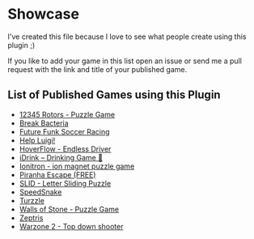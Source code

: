 # Showcase
I've created this file because I love to see what people create using this plugin ;)

If you like to add your game in this list open an issue or send me a pull request with the link and title of your published game.

## List of Published Games using this Plugin

- [12345 Rotors - Puzzle Game](https://play.google.com/store/apps/details?id=com.ross.numbergame12345)
- [Break Bacteria](https://play.google.com/store/apps/details?id=com.turkicgames.breakbacteria)
- [Future Funk Soccer Racing](https://play.google.com/store/apps/details?id=org.godotengine.cargame)
- [Help Luigi!](https://play.google.com/store/apps/details?id=com.bananaonfire.helpluigi)
- [HoverFlow - Endless Driver](https://play.google.com/store/apps/details?id=godot.pizzajuggler.hoverflow)
- [iDrink – Drinking Game 🍻](https://play.google.com/store/apps/details?id=com.garfsapps.umgole)
- [Ionitron - ion magnet puzzle game](https://play.google.com/store/apps/details?id=godot.pizzajuggler.ionitron)
- [Piranha Escape (FREE)](https://play.google.com/store/apps/details?id=com.bitmagine.piranhaescape.free)
- [SLID - Letter Sliding Puzzle](https://play.google.com/store/apps/details?id=com.kamofa.slid)
- [SpeedSnake](https://play.google.com/store/apps/details?id=com.mosscrow.speedsnake)
- [Turzzle](https://play.google.com/store/apps/details?id=com.bananaonfire.turzzle)
- [Walls of Stone - Puzzle Game](https://play.google.com/store/apps/details?id=dev.mintstudios.wos)
- [Zeptris](https://play.google.com/store/apps/details?id=net.wynoo.zeptris)
- [Warzone 2 - Top down shooter](https://play.google.com/store/apps/details?id=com.raptor.inc)
